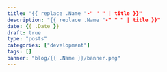 ```yaml
---
title: "{{ replace .Name "-" " " | title }}"
description: "{{ replace .Name "-" " " | title }}"
date: {{ .Date }}
draft: true
type: "posts"
categories: ["development"]
tags: []
banner: "blog/{{ .Name }}/banner.png"
---
```


